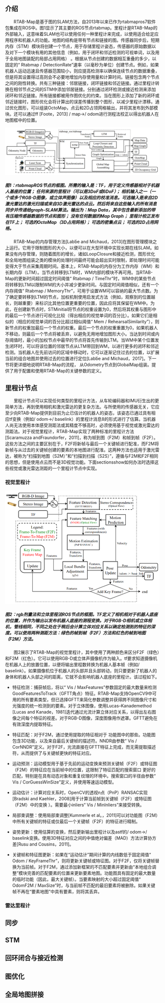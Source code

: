 ## 介绍

　　RTAB-Map是基于图的SLAM方法，自2013年以来已作为rtabmapros7软件包集成在ROS中。图1显示了其主要的ROS节点rtabmap。里程计是RTAB-Map的外部输入，这意味着SLAM也可以使用任何一种里程计来完成，以使用适合给定应用程序和机器人的功能。地图的结构是带有节点和链接的图。传感器同步后，短期内存（STM）模块将创建一个节点，用于存储里程计姿态，传感器的原始数据以及对下一个模块有用的其他信息（例如，用于闭环和邻近检测的可视单词，以及用于全局地图装配的局部占用网格）  。根据从节点创建的数据相互重叠的多少，以固定的“ Rtabmap / DetectionRate”速率（以毫秒为单位）创建节点。例如，如果机器人运动迅速且传感器范围较小，则应提高检测率以确保连续节点的数据重叠，但是将其设置得过高则会不必要地增加内存使用量和计算时间。链接包含两个节点之间的刚性转换。共有三种链接：邻居链接，闭环链接和邻近链接。通过里程计转换在相邻节点之间的STM中添加邻居链接。分别通过闭环检测或接近检测来添加闭环和邻近链接。所有链接都被用作图优化的约束。当在图形上添加了新的闭环或邻近链接时，图形优化会将计算出的误差传播到整个图形，以减少里程计漂移。通过优化图形，可以组装OctoMap，点云和2D占领网格输出，并将其发布到外部模块。还可以通过ff [Foote，2013] / map→/ odom进行测程法校正以得出机器人在地图框中的位置。

![img](fig_1.png)
##### 图1：rtabmapROS节点的框图。所需的输入是：TF，用于定义传感器相对于机器人基座的位置； 任何来源的里程计（可以是3DoF或6DoF）； 相机输入之一（一个或多个RGB-D图像，或立体声图像）以及相应的校准消息。可选输入是来自2D激光雷达的激光扫描或来自3D激光雷达的点云。然后将来自这些输入的所有消息同步并传递给graph-SLAM算法。输出为：Map Data，其中包含最新添加的带有压缩传感器数据的节点和图形； 没有任何数据的Map Graph； 里程计校正发布在TF上； 可选的OctoMap（3D占用网格）； 可选的密集点云； 可选的2D占用网格。


　　RTAB-Map的内存管理方法[Labb́e and Michaud，2013]在图形管理模块之上运行。它用于限制图形的大小，以便可以在大型环境中实现长期在线SLAM。如果没有内存管理，则随着图形的增长，诸如LoopClosure和接近检测，图形优化和全局地图组装之类的模块的处理时间最终可能会超出实时限制，即处理时间可能变得大于节点采集周期时间。基本上，RTAB-Map的内存分为工作内存（WM）和长期内存（LTM）。当节点转移到LTM时，WM内部的模块不再可用。当RTAB-Map的更新时间超过固定时间阈值“ Rtabmap / TimeThr”时，WM中的某些节点将转移到LTM以限制WM的大小并减少更新时间。与固定时间阈值相似，还有一个内存阈值“ Rtabmap / MemoryThr”，可用于设置WM可以容纳的最大节点数。为了确定要转移到LTM的节点，加权机制使用启发式方法（例如，观察到的位置越长，则越重要）来标识比其他位置更重要的位置，因此应将其保留在WM中。为此，在创建新节点时，STMinitial将节点的权重设置为0，然后将其权重与图形中的最后一个节点进行可视化比较（得出相应的视觉单词的百分比）。如果它们是相似的（相应的视觉单词的百分比超过相似阈值“ Mem / RehearsalSimilarity”），则新节点的权重加最后一个节点的权重。最后一个节点的权重重置为0，如果机器人不移动，则最后一个节点将被丢弃，以避免无用地增加图形大小。当达到时间或内​​存阈值时，最小的加权节点中最早的节点将首先传输到LTM。当WM中某个位置发生闭环时，可以将该位置的邻居节点从LTM带回到WM，以进行更多的闭环和邻近检测。当机器人在先前访问的区域中移动时，它可以逐渐记住过去的位置，以扩展当前的组合地图并使用过去的位置进行定位[Labb́e and Michaud，2017]。下一节将更详细地说明RTAB-Map的流程， 从Odometry节点到GlobalMap组装。提供了用于配置和使用RTAB-Map的关键参数的定义。


## 里程计节点

　　里程计节点可以实现任何类型的里程计方法，从车轮编码器和IMU衍生出的更简单方法，再到使用相机和激光雷达的更复杂方法。与所使用的传感器无关，它应至少向RTAB-Map提供到目前为止已估计的机器人的姿态，该姿态已通过具有相应tf变换（例如/ odom→/ baselink）的里程计消息8的形式进行了估算。当机器人尚无法使用本体感受测距法或其精度不够高时，必须使用基于视觉或激光雷达的测距法。对于视觉里程计，RTAB-Map实现了两种标准的里程计方法[Scaramuzza andFraundorfer，2011]，称为帧到图（F2M）和帧到帧（F2F）。这些方法之间的主要区别在于，F2F将新帧与最后一个关键帧进行配准，而F2M将新帧与从过去的关键帧创建的要素的本地图进行配准。这两种方法也适用于激光雷达，被称为“扫描到地图（S2M）”和“扫描到扫描（S2S）”，遵循与F2M和F2F相同的思想，但是使用点云而不是3D视觉功能。下面sectionsshow如何办法时选择这些视觉或激光雷达测距的一个里程计节点中实现。

### 视觉里程计

![img](fig_2.png)
##### 图2：rgb剂量法和立体里程法ROS节点的框图。TF定义了相机相对于机器人底座的位置，并作为输出以发布机器人底座的测程变换。对于RGB-D相机或立体相机，管线相同，不同之处在于稍后会计算立体对应关系以确定检测到的特征的深度。可以使用两种测距方法：绿色的帧到帧（F2F）方法和红色的帧到地图（F2M）方法。

　　图2展示了RTAB-Map的视觉里程计，其中使用了两种颜色来区分F2F（绿色）和F2M（红色）。它可以使用RGB-D或立体声摄像机作为输入。tf要求知道摄像机在机器人上的放置位置，以便将输出里程数转换为机器人基本帧（例如/ baselink）。如果摄像机位于机器人的头部并且头部转动，则只要更新了机器人的身体和机器人头部之间的距离，它就不会影响机器人底座的里程计。该过程如下。

- 特征检测：捕获帧后，将以“ Vis / MaxFeatures”参数固定的最大数量来检测GoodFeaturesToTrack（GFTT角点）特征。RTAB-Map支持OpenCV9中可用的所有要素类型，但已选择GFTT来简化参数调整并获得跨不同图像尺寸和光强度的统一检测到的要素。对于立体图像，使用Lucas–Kanademethod [Lucas and Kanade，1981]迭代通过光流计算立体对应关系，以得出左右图像之间每个特征的视差。对于RGB-D图像，深度图像用作遮罩。GFTT避免在有效深度内提取特征。

- 特征匹配：对于F2M，通过使用提取的特征相对于 功能图中的那些。功能图包含3D功能，以及来自最后关键帧的描述符。NNDR由参数“ Vis / CorNNDR”定义。对于F2F，光流直接在GFTT特征上完成，而无需提取描述符，从而提供了与关键帧更快的特征对应。

- 运动预测：运动模型用于基于先前的运动变换来预测关键帧（F2F）或特征图（F2M）的特征应在当前帧中的位置，这限制了特征匹配的搜索窗口 更好的匹配，特别是在具有动态对象和重复纹理的环境中。搜索窗口的半径由参数“ Vis / CorGuessWinSize”定义，并使用等速运动模型。

- 运动估计：计算对应关系时，OpenCV的透视n点（PnP）RANSAC实现[Bradski and Kaehler，2008]用于计算当前帧到关键帧（F2F）或特征图（F2M）中的变换 ）。需要最小inliers“ Vis / MinInliers”来接受转换。

- 局部束调整：使用局部束调整[Kummerle et al。，2011]可以对功能图（F2M）中所有关键帧的特征或仅最后一个关键帧（F2F）的特征进行精制。

- 姿势更新：使用估算的变换，然后更新输出里程计以及astf的/ odom→/ baselink变换。使用3D特征对应之间的中值绝对偏差（MAD）方法计算协方差[Rusu and Cousins，2011]。

- 关键帧和特征图更新：如果在“运动估计”期间计算的内线数低于固定阈值“ Odom / KeyFrameThr”，则将更新关键帧或特征图。对于F2F，仅将关键帧替换为当前帧。对于F2M，通过添加新框架的不匹配要素并更新由“本地组合调整”模块完善的匹配要素的位置来更新要素地图。功能图具有固定的最大数量的临时功能（因此，最大关键帧）。当要素映射的大小超过固定阈值“ OdomF2M / MaxSize”时，与当前帧不匹配的最旧要素将被删除。如果关键帧不再在“要素地图”中具有要素，则将其丢弃。

### 雷达里程计


## 同步

## STM

## 回环闭合与接近检测


## 图优化

## 全局地图拼接